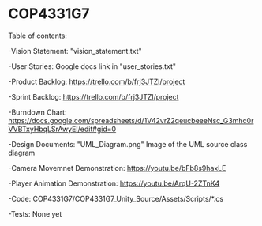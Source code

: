 # COP4331G7
Table of contents:

-Vision Statement: "vision_statement.txt"

-User Stories: Google docs link in "user_stories.txt"

-Product Backlog: https://trello.com/b/frj3JTZl/project

-Sprint Backlog: https://trello.com/b/frj3JTZl/project

-Burndown Chart: https://docs.google.com/spreadsheets/d/1V42vrZ2qeucbeeeNsc_G3mhc0rVVBTxyHbqLSrAwyEI/edit#gid=0

-Design Documents: "UML_Diagram.png" Image of the UML source class diagram

-Camera Movemnet Demonstration: https://youtu.be/bFb8s9haxLE

-Player Animation Demonstration: https://youtu.be/ArqU-2ZTnK4

-Code: COP4331G7/COP4331G7_Unity_Source/Assets/Scripts/*.cs

-Tests: None yet
